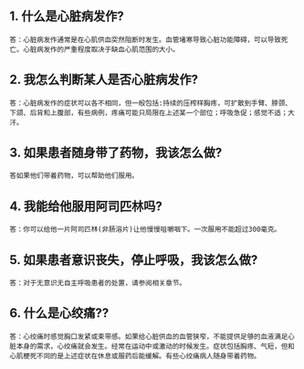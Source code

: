 ## 1. 什么是心脏病发作?

    答：心脏病发作通常是在心肌供血突然阻断时发生。血管堵寒导致心脏功能障碍，可以导致死亡。心脏病发作的严重程度取决于缺血心肌范围的大小。

## 2. 我怎么判断某人是否心脏病发作?

    答：心脏病发作的症状可以各不相同，但一般包括:持续的压榨样胸疼，可扩散到手臂、脖颈、下颌、后背和上腹部，有些病例，疼痛可能只局限在上述某一个部位；呼吸急促；感觉不适；大汗。

## 3. 如果患者随身带了药物，我该怎么做?

    答如果他们带着药物，可以帮助他们服用。

## 4. 我能给他服用阿司匹林吗?

    答：你可以给他一片阿司匹林(非肠溶片)让他慢慢咀嚼咽下。一次服用不能超过300毫克。

## 5. 如果患者意识丧失，停止呼吸，我该怎么做?

    答：对于无意识无自主呼吸患者的处置，请参阅相关章节。

## 6. 什么是心绞痛??

    答：心绞痛时感觉胸口发紧或束带感。如果给心脏供血的血管狭窄，不能提供足够的血液满足心脏本身的需求，心绞痛就会发生。经常在运动中或激动的时候发生。症状包括胸疼、气短，但和心肌梗死不同的是上述症状在休息或服药后能缓解。有些心绞痛病人随身带着药物。